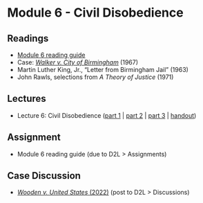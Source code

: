 # Module 6 - Civil Disobedience

## Readings

- [Module 6 reading guide](https://github.com/dingherself/phil-324/raw/main/reading-guides/06-reading-guide.docx)
- Case: [*Walker v. City of Birmingham*](https://www.loc.gov/item/usrep388307/) (1967)
- Martin Luther King, Jr., “Letter from Birmingham Jail” (1963)
- John Rawls, selections from *A Theory of Justice* (1971)

## Lectures

- Lecture 6: Civil Disobedience ([part 1](https://youtu.be/CAPjuSZmWB0) \| [part 2](https://youtu.be/x6a65tTko6c) \| [part 3](https://youtu.be/KXe0W2HFKV8) \| [handout](https://github.com/dingherself/phil-324/blob/main/handouts/06-civil-disobedience.md))

## Assignment

- Module 6 reading guide (due to D2L > Assignments)

## Case Discussion

- [*Wooden v. United States* (2022)](https://github.com/dingherself/phil-324/blob/main/case-discussions/03-wooden.md) (post to D2L > Discussions)